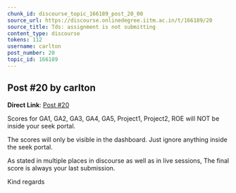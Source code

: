 ```yaml
---
chunk_id: discourse_topic_166189_post_20_00
source_url: https://discourse.onlinedegree.iitm.ac.in/t/166189/20
source_title: Tds: assignment is not submitting
content_type: discourse
tokens: 112
username: carlton
post_number: 20
topic_id: 166189
---
```


## Post #20 by carlton

**Direct Link**: [Post #20](https://discourse.onlinedegree.iitm.ac.in/t/166189/20)

Scores for GA1, GA2, GA3, GA4, GA5, Project1, Project2, ROE will NOT be inside your seek portal.

The scores will only be visible in the dashboard. Just ignore anything inside the seek portal.

As stated in multiple places in discourse as well as in live sessions, The final score is always your last submission.

Kind regards
